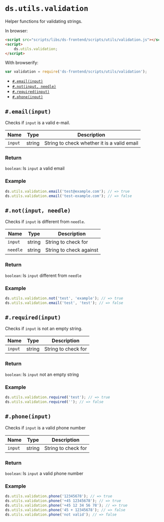 # `ds.utils.validation`

Helper functions for validating strings.

In browser:

```html
<script src="scripts/libs/ds-frontend/scripts/utils/validation.js"></script>
<script>
    ds.utils.validation;
</script>
```

With browserify:

```js
var validation = require('ds-frontend/scripts/utils/validation');
```

- [`#.email(input)`](#emailinput)
- [`#.not(input, needle)`](#notinput-needle)
- [`#.required(input)`](#requiredinput)
- [`#.phone(input)`](#phoneinput)

## `#.email(input)`

Checks if `input` is a valid e-mail.

| Name | Type | Description |
| --- | --- | --- |
| `input` | string | String to check whether it is a valid email |

### Return

`boolean`: Is `input` a valid email

### Example

```js
ds.utils.validation.email('test@example.com'); // => true
ds.utils.validation.email('test-example.com'); // => false
```

## `#.not(input, needle)`

Checks if `input` is different from `needle`.

| Name | Type | Description |
| --- | --- | --- |
| `input` | string | String to check for |
| `needle` | string | String to check against |

### Return

`boolean`: Is `input` different from `needle`

### Example

```js
ds.utils.validation.not('test', 'example'); // => true
ds.utils.validation.email('test', 'test'); // => false
```

## `#.required(input)`

Checks if `input` is not an empty string.

| Name | Type | Description |
| --- | --- | --- |
| `input` | string | String to check for |

### Return

`boolean`: Is `input` not an empty string

### Example

```js
ds.utils.validation.required('test'); // => true
ds.utils.validation.required(''); // => false
```

## `#.phone(input)`

Checks if `input` is a valid phone number

| Name | Type | Description |
| --- | --- | --- |
| `input` | string | String to check for |

### Return

`boolean`: Is `input` a valid phone number

### Example

```js
ds.utils.validation.phone('12345678'); // => true
ds.utils.validation.phone('+45 12345678'); // => true
ds.utils.validation.phone('+45 12 34 56 78'); // => true
ds.utils.validation.phone('45 + 12345678'); // => false
ds.utils.validation.phone('not valid'); // => false
```
